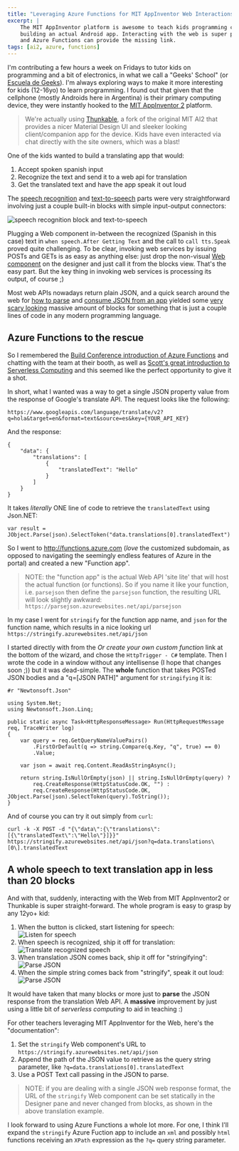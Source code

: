 ```yaml
---
title: "Leveraging Azure Functions for MIT AppInventor Web Interactions"
excerpt: |
    The MIT AppInventor platform is awesome to teach kids programming concepts while 
    building an actual Android app. Interacting with the web is super painful, however, 
    and Azure Functions can provide the missing link.
tags: [ai2, azure, functions]
---
```


I'm contributing a few hours a week on Fridays to tutor kids on programming and a bit of electronics, 
in what we call a "Geeks' School" (or [Escuela de Geeks](http://www.escueladegeeks.com/)). I'm always 
exploring ways to make it more interesting for kids (12-16yo) to learn programming. I found out that 
given that the cellphone (mostly Androids here in Argentina) is their primary computing device, they 
were instantly hooked to the [MIT AppInventor 2](ai2.appinventor.mit.edu) platform. 

> We're actually using [Thunkable](https://techcrunch.com/2016/03/05/mit-spin-out-thunkable-hopes-its-drag-and-drop-app-builder-can-be-a-money-spinner-too/), 
> a fork of the original MIT AI2 that provides a nicer Material Design UI and sleeker looking client/companion 
> app for the device. Kids have even interacted via chat directly with the site owners, which was a blast!

One of the kids wanted to build a translating app that would:

1. Accept spoken spanish input
2. Recognize the text and send it to a web api for translation
3. Get the translated text and have the app speak it out loud 

The [speech recognition](http://app.thunkable.com/reference/components/media.html#SpeechRecognizer) and 
[text-to-speech](http://app.thunkable.com/reference/components/media.html#TextToSpeech) parts were very 
straightforward involving just a couple built-in blocks with simple input-output connectors:

![speech recognition block and text-to-speech](https://www.cazzulino.com/img/ai2-basic-speech.png)

Plugging a Web component in-between the recognized (Spanish in this case) text in 
`when speech.After Getting Text` and the call to `call tts.Speak` proved quite 
challenging. To be clear, invoking web services by issuing POSTs and GETs is as easy 
as anything else: just drop the non-visual [Web component](http://app.thunkable.com/reference/components/connectivity.html#Web) 
on the designer and just call it from the blocks view. That's the easy part. But the 
key thing in invoking web services is processing its output, of course ;)

Most web APIs nowadays return plain JSON, and a quick search around 
the web for [how to parse](http://www.imagnity.com/tutorials/app-inventor/web-component-json-response-on-app-inventor/) 
and [consume JSON from an app](http://georgepavlides.info/json-data-on-the-android-mobile-with-app-inventor-2/) 
yielded some [very scary looking](http://www.newthinktank.com/2014/02/android-development-beginners-9/) 
massive amount of blocks for something that is just a couple lines of code in any modern 
programming language. 

## Azure Functions to the rescue

So I remembered the [Build Conference introduction of Azure Functions](https://channel9.msdn.com/Events/Build/2016/B858) 
and chatting with the team at their booth, as well as 
[Scott's great introduction to Serverless Computing](www.hanselman.com/blog/WhatIsServerlessComputingExploringAzureFunctions.aspx) and 
this seemed like the perfect opportunity to give it a shot.

In short, what I wanted was a way to get a single JSON property value from the response of 
Google's translate API. The request looks like the following:

    https://www.googleapis.com/language/translate/v2?q=hola&target=en&format=text&source=es&key={YOUR_API_KEY} 

And the response:

    {
        "data": {
            "translations": [
                {
                    "translatedText": "Hello"
                }
            ]
        }
    }

It takes *literally* ONE line of code to retrieve the `translatedText` using Json.NET:

    var result = JObject.Parse(json).SelectToken("data.translations[0].translatedText")

So I went to http://functions.azure.com (*love* the customized subdomain, as opposed to 
navigating the seemingly endless features of Azure in the portal) and created a new 
"Function app". 

> NOTE: the "function app" is the actual Web API 'site lite' that will host the 
> actual function (or functions). So if you name it like your function, i.e. 
> `parsejson` then define the `parsejson` function, the resulting URL will look
> slightly awkward: `https://parsejson.azurewebsites.net/api/parsejson` 

In my case I went for `stringify` for the function app name, and `json` for the 
function name, which results in a nice looking url `https://stringify.azurewebsites.net/api/json`

I started directly with from the *Or create your own custom function* link at the bottom 
of the wizard, and chose the `HttpTrigger - C#` template. Then I wrote the code in a 
window without any intellisense (I hope that changes soon ;)) but it was dead-simple. The 
**whole** function that takes POSTed JSON bodies and a "q=[JSON PATH]" argument 
for `stringifying` it is:

    #r "Newtonsoft.Json"

    using System.Net;
    using Newtonsoft.Json.Linq;

    public static async Task<HttpResponseMessage> Run(HttpRequestMessage req, TraceWriter log)
    {
        var query = req.GetQueryNameValuePairs()
            .FirstOrDefault(q => string.Compare(q.Key, "q", true) == 0)
            .Value;

        var json = await req.Content.ReadAsStringAsync();

        return string.IsNullOrEmpty(json) || string.IsNullOrEmpty(query) ?
            req.CreateResponse(HttpStatusCode.OK, "") :
            req.CreateResponse(HttpStatusCode.OK, JObject.Parse(json).SelectToken(query).ToString());
    }

And of course you can try it out simply from `curl`:

    curl -k -X POST -d "{\"data\":{\"translations\":[{\"translatedText\":\"Hello\"}]}}" https://stringify.azurewebsites.net/api/json?q=data.translations\[0\].translatedText

## A whole speech to text translation app in less than 20 blocks

And with that, suddenly, interacting with the Web from MIT AppInventor2 or Thunkable is super 
straight-forward. The whole program is easy to grasp by any 12yo+ kid:

1. When the button is clicked, start listening for speech:
   ![Listen for speech](https://www.cazzulino.com/img/ai2-translator-1.png)
2. When speech is recognized, ship it off for translation:
   ![Translate recognized speech](https://www.cazzulino.com/img/ai2-translator-2.png)
3. When translation JSON comes back, ship it off for "stringifying":
   ![Parse JSON](https://www.cazzulino.com/img/ai2-translator-3.png)
4. When the simple string comes back from "stringify", speak it out loud:
   ![Parse JSON](https://www.cazzulino.com/img/ai2-translator-4.png)

It would have taken that many blocks or more just to **parse** the JSON response 
from the translation Web API. A **massive** improvement by just using a little bit 
of *serverless computing* to aid in teaching :) 

For other teachers leveraging MIT AppInventor for the Web, here's the "documentation":

1. Set the `stringify` Web component's URL to `https://stringify.azurewebsites.net/api/json`
2. Append the path of the JSON value to retrieve as the query string parameter, like `?q=data.translations[0].translatedText`
3. Use a POST Text call passing in the JSON to parse. 

> NOTE: if you are dealing with a single JSON web response format, the URL of the 
> `stringify` Web component can be set statically in the Designer pane and never changed
> from blocks, as shown in the above translation example.


I look forward to using Azure Functions a whole lot more. For one, I think I'll expand the 
`stringify` Azure Fuction app to include an `xml` and possibly `html` functions 
receiving an `XPath` expression as the `?q=` query string parameter.